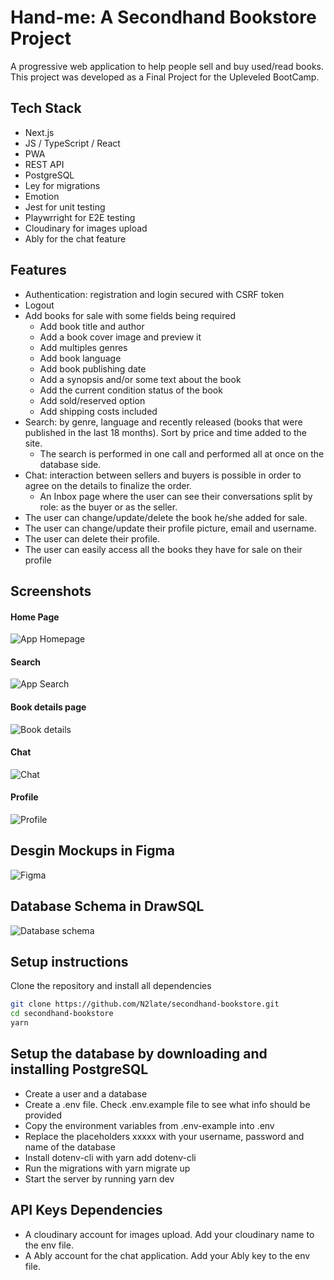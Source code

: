 # Hand-me: A Secondhand Bookstore Project

A progressive web application to help people sell and buy used/read books.
This project was developed as a Final Project for the Upleveled BootCamp.

## Tech Stack

- Next.js
- JS / TypeScript / React
- PWA
- REST API
- PostgreSQL
- Ley for migrations
- Emotion
- Jest for unit testing
- Playwrright for E2E testing
- Cloudinary for images upload
- Ably for the chat feature

## Features

- Authentication: registration and login secured with CSRF token
- Logout
- Add books for sale with some fields being required
   - Add book title and author
   - Add a book cover image and preview it
   - Add multiples genres
   - Add book language
   - Add book publishing date
   - Add a synopsis and/or some text about the book
   - Add the current condition status of the book
   - Add sold/reserved option
   - Add shipping costs included 
- Search: by genre, language and recently released (books that were published in the last 18 months). Sort by price and time added to the site.
   - The search is performed in one call and performed all at once on the database side. 
- Chat: interaction between sellers and buyers is possible in order to agree on the details to finalize the order.
   - An Inbox page where the user can see their conversations split by role: as the buyer or as the seller.
- The user can change/update/delete the book he/she added for sale.
- The user can change/update their profile picture, email and username.
- The user can delete their profile.
- The user can easily access all the books they have for sale on their profile

## Screenshots

#### Home Page
![App Homepage](https://raw.githubusercontent.com/N2late/secondhand-bookstore/main/public/Hand-me_%20secondhand%20bookstore.png)

#### Search
![App Search](https://raw.githubusercontent.com/N2late/secondhand-bookstore/main/public/Buy_book.png)

#### Book details page
![Book details](https://raw.githubusercontent.com/N2late/secondhand-bookstore/main/public/for_sell.png)

#### Chat
![Chat](https://raw.githubusercontent.com/N2late/secondhand-bookstore/main/public/Inbox_%20conversation.png)

#### Profile
![Profile](https://raw.githubusercontent.com/N2late/secondhand-bookstore/main/public/Profile.png)

## Desgin Mockups in Figma
![Figma](https://raw.githubusercontent.com/N2late/secondhand-bookstore/main/public/figma_ss_smaller.png)

## Database Schema in DrawSQL
![Database schema](https://raw.githubusercontent.com/N2late/secondhand-bookstore/main/public/db_schema_small.png)


## Setup instructions

Clone the repository and install all dependencies

```bash
git clone https://github.com/N2late/secondhand-bookstore.git
cd secondhand-bookstore
yarn
```

## Setup the database by downloading and installing PostgreSQL

- Create a user and a database
- Create a .env file. Check .env.example file to see what info should be provided
- Copy the environment variables from .env-example into .env
- Replace the placeholders xxxxx with your username, password and name of the database
- Install dotenv-cli with yarn add dotenv-cli
- Run the migrations with yarn migrate up
- Start the server by running yarn dev

## API Keys Dependencies

- A cloudinary account for images upload. Add your cloudinary name to the env file.
- A Ably account for the chat application. Add your Ably key to the env file.








